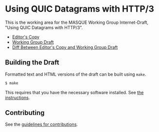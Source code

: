 # Using QUIC Datagrams with HTTP/3

This is the working area for the MASQUE Working Group Internet-Draft, "Using QUIC Datagrams with HTTP/3".

* [Editor's Copy](https://ietf-wg-masque.github.io/draft-ietf-masque-h3-datagram/draft-ietf-masque-h3-datagram.html)
* [Working Group Draft](https://datatracker.ietf.org/doc/html/draft-ietf-masque-h3-datagram)
* [Diff Between Editor's Copy and Working Group Draft](https://www.ietf.org/rfcdiff?url1=draft-ietf-masque-h3-datagram&url2=https://ietf-wg-masque.github.io/draft-ietf-masque-h3-datagram/draft-ietf-masque-h3-datagram.txt)

## Building the Draft

Formatted text and HTML versions of the draft can be built using `make`.

```sh
$ make
```

This requires that you have the necessary software installed.  See
[the instructions](https://github.com/martinthomson/i-d-template/blob/master/doc/SETUP.md).


## Contributing

See the
[guidelines for contributions](https://github.com/ietf-wg-masque/draft-ietf-masque-h3-datagram/blob/master/CONTRIBUTING.md).
